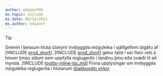 ```yaml
---
author: edupont04
ms.topic: include
ms.date: 06/14/2021
ms.author: edupont
---
```

> [!TIP]
> Greinin í þessum hluta útskýrir innbyggða möguleika í sjálfgefinni útgáfu af [!INCLUDE [prod_short](prod_short.md)]. [!INCLUDE [prod_short](prod_short.md)] getur falið í sér fleiri reiti á hinum ýmsu síðum sem uppfylla reglugerðir í landinu þínu eða svæði til að mynda. [!INCLUDE [tooltip-inline-tip_md](tooltip-inline-tip_md.md)] Finna upplýsingar um innbyggða möguleika reglugerða í hlutanum [Staðbundin virkni](../about-localization.md).